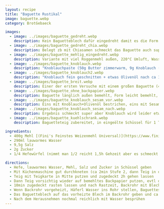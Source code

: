 ```yaml
---
layout: recipe
title: "Baguette Rustikal"
image: baguette.webp
category: BrotGebaeck

images:
  - image: ../images/baguette_gedreht.webp
    description: Kein Baguetteblech dafür eingedreht damit es die Form behält (270ml Wasser, 220°C 19min)
  - image: ../images/baguette_gedreht_chia.webp
    description: Belegt zb mit Chiasamen schmeckt das Baguette auch super (auch eingerollt, aber vmtl 290ml Wasser und 18min 250°C Ober/Unterhitze)
  - image: ../images/baguette_mehlig_eingedreht.webp
    description: Variante mit viel Roggenmehl außen, 220°C Umluft, Wasser auf Blech darunter, nicht angesprüht. Kruste war perfekt, alles beibehalten außer evtl ansprühen weil es recht staubig war
  - image: ../images/baguette_knoblauch.webp
    description: "Knoblauchpaste (50g Butter zimmerwarm, 9g Knoblauch (3 Zehen), 1g Kräutersalz, 5g Petersilie): zuerst Knoblauch in Zerkleinerer zerkleinern, dann Rest dazu und zerkleinern). Im Kühlschrank lagern und 30min vorm Einstreichen rausnehmen. Baguette 4min vor dem Ende rausnehmen, einschneiden, einstreichen, auf Backpapier legen und die restliche Zeit fertig backen"
  - image: ../images/baguette_knoblauch2.webp
    description: "Knoblauch fein geschnitten + etwas Olivenöl nach ca 10min Backzeit draufgestrichen. Sehr gut aber noch zu dunkel. Evtl erst 4-5min vor Schluss draufgeben"
  - image: ../images/baguette_breit.webp
    description: Einer der ersten Versuche mit einem großen Baguette (400g Mehl) war flach und ähnlich wie Weißbrot aber gut
  - image: ../images/baguette_ohne_backpapier.webp
    description: Baguette länglich außen bemehlt, Form leicht bemehlt, direkt ohne Papier auf Blech. Wird gut, hängt aber leider am Blech und zerreißt beim Lösen. 1 von 3 ging gut, daher besser nicht machen (oder SEHR VIEL Mehl auf Blech geben?)
  - image: ../images/baguette_knoblauch_sesam_vor.webp
    description: Eins mit Knoblauch+Olivenöl bestrichen, eins mit Sesam belegt
  - image: ../images/baguette_knoblauch_sesam_nach.webp
    description: Ergebnis schmeckt super aber Knoblauch wird leider etwas dunkel. Evtl erst nach 10min draufstreichen?
  - image: ../images/baguette_kuehlschrank.webp
    description: Baguetteteig zubereitet, in eingeölte Schüssel für 1 Tag. Dann auf Backpapier kippen, außen etwas einölen und backen. War sehr gut, nur selbst wie es fertig war zu ölig. Schmeckt super wenn man Olivenöl+Knoblauch aufs fertige Brot streicht

ingredients:
  - 400g Mehl [(Fini's Feinstes Weizenmehl Universal)](https://www.finis-feinstes.at/de/sortiment/mehle/index.aspx?detail=66&hl=Fini%E2%80%99s%20Feinstes%20Weizenmehl%20universal)
  - 290ml lauwarmes Wasser
  - 9,5g Salz
  - 2g Zucker
  - 1/4 Hefewürfel (nimmt man 1/2 reicht 1,5h Gehzeit aber es schmeckt etwas nach Hefe)

directions:
  - Hefe, lauwarmes Wasser, Mehl, Salz und Zucker in Schüssel geben
  - Mit Küchenmaschine gut durchkneten (ca 2min Stufe 2, dann Teig in die Mitte putzen, danach 5min Stufe 3)
  - Teig mit Teigkarte in Mitte putzen und zugedeckt 2h gehen lassen
  - Dann Teig vorsichtig wieder auf bemehltes Backpapier putzen, evtl darauf etwas Mehl verteilen, in 2 Stücke zerteilen und beide Baguettes langsam länglich ausziehen und spiralförmig drehen (dadurch behalten sie die Form) oder das bemehlte Backpapier auf ein Baguetteblech legen, 3 Baguettes formen und mit Wasser besprühen
  - 10min zugedeckt rasten lassen und nach Rastzeit, Backrohr mit Blech auf mittlerer Schiene vorheizen
  - Wenn Backrohr vorgeheizt, Häferl Wasser ins Rohr stellen, Baguettes mit Wasser besprühen und mit Messer einschneiden (evtl anderes Ende festhalten weil Teig sich beim Schneiden zu einer Seite zieht)
  - Das Baguetteblech auf das vorheizte Blech im Backrohr geben und ca 18-19min bei 250°C Ober-/Unterhitze backen (evtl zweitunterste schiene probieren weil boden bei mittlerer schiene sehr hell bleibt, evtl nach 10min kurz Tür öffnen um Dampf rauszulassen)
  - Nach dem Herausnehmen nochmal reichlich mit Wasser besprühen
---
```

